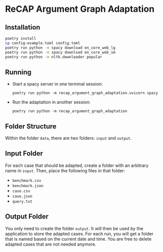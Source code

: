 # ReCAP Argument Graph Adaptation

## Installation

```sh
poetry install
cp config-example.toml config.toml
poetry run python -m spacy download en_core_web_lg
poetry run python -m spacy download en_core_web_sm
poetry run python -m nltk.downloader popular
```

## Running

- Start a spacy server in one terminal session:

  ```poetry run python -m recap_argument_graph_adaptation.uvicorn spacy```

- Run the adaptation in another session:

  ```poetry run python -m recap_argument_graph_adaptation```

## Folder Structure

Within the folder `data`, there are two folders: `input` and `output`.

## Input Folder

For each case that should be adapted, create a folder with an arbitrary name in `input`.
Then, place the following files in that folder:

-   `benchmark.csv`
-   `benchmark.json`
-   `case.csv`
-   `case.json`
-   `query.txt`

## Output Folder

You only need to create the folder `output`.
It will then be used by the application to store the adapted cases.
For each run, you will get a folder that is named based on the current date and time.
You are free to delete adapted cases that are not needed anymore.
